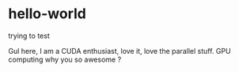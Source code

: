 # hello-world
trying to test

Gul here, I am a CUDA enthusiast, love it, love the parallel stuff. 
GPU computing why you so awesome ?
